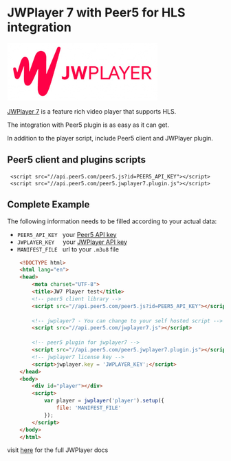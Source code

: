 # JWPlayer 7 with Peer5 for HLS integration

![](./images/jwplayer.jpg)

[JWPlayer 7](https://www.jwplayer.com/) is a feature rich video player that supports HLS.

The integration with Peer5 plugin is as easy as it can get.

In addition to the player script, include Peer5 client and JWPlayer plugin.
 
## Peer5 client and plugins scripts

     <script src="//api.peer5.com/peer5.js?id=PEER5_API_KEY"></script>
     <script src="//api.peer5.com/peer5.jwplayer7.plugin.js"></script>
    
## Complete Example 
 
The following information needs to be filled according to your actual data:
 
- `PEER5_API_KEY` &nbsp;&nbsp;your [Peer5 API key](https://app.peer5.com/integration)
- `JWPLAYER_KEY`  &nbsp;&nbsp;&nbsp;&nbsp;your [JWPlayer API key](https://dashboard.jwplayer.com/#/account/properties)
- `MANIFEST_FILE` &nbsp;&nbsp;url to your `.m3u8` file
  
```html
    <!DOCTYPE html>
    <html lang="en">
    <head>
        <meta charset="UTF-8">
        <title>JW7 Player test</title>
        <!-- peer5 client library -->
        <script src="//api.peer5.com/peer5.js?id=PEER5_API_KEY"></script>
        
        <!-- jwplayer7 - You can change to your self hosted script -->
        <script src="//api.peer5.com/jwplayer7.js"></script>
        
        <!-- peer5 plugin for jwplayer7 -->
        <script src="//api.peer5.com/peer5.jwplayer7.plugin.js"></script>
        <!-- jwplayer7 license key -->
        <script>jwplayer.key = 'JWPLAYER_KEY';</script>
    </head>
    <body>
        <div id="player"></div>
        <script>
            var player = jwplayer('player').setup({
                file: 'MANIFEST_FILE'
            });
        </script>
    </body>
    </html>
```

visit [here](https://developer.jwplayer.com/jw-player/) for the full JWPlayer docs